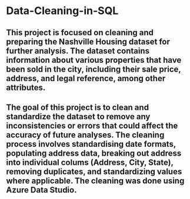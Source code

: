 # Data-Cleaning-in-SQL

## This project is focused on cleaning and preparing the Nashville Housing dataset for further analysis. The dataset contains information about various properties that have been sold in the city, including their sale price, address, and legal reference, among other attributes.

## The goal of this project is to clean and standardize the dataset to remove any inconsistencies or errors that could affect the accuracy of future analyses. The cleaning process involves standardising date formats, populating address data, breaking out address into individual colums (Address, City, State), removing duplicates, and standardizing values where applicable. The cleaning was done using Azure Data Studio.
